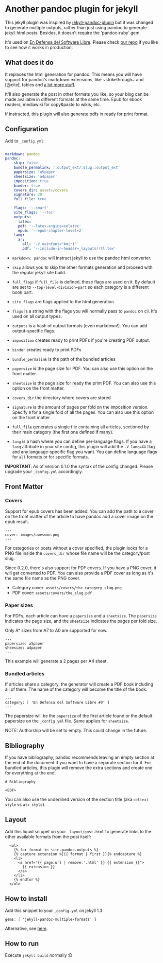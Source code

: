 # Another pandoc plugin for jekyll

This jekyll plugin was inspired by [jekyll-pandoc-plugin][1] but it was changed
to generate multiple outputs, rather than just using pandoc to generate jekyll
html posts. Besides, it doesn't require the 'pandoc-ruby' gem.

It's used on [En Defensa del Software Libre][0]. Please check [our
repo](https://github.com/edsl/endefensadelsl.org) if you like to see how
it works in production.

[0]: http://endefensadelsl.org
[1]: https://github.com/dsanson/jekyll-pandoc-plugin


## What does it do

It replaces the html generation for pandoc. This means you will have
support for pandoc's markdown extensions, like ~strikethrough~ and
[@cite], tables and [a lot more stuff](http://pandoc.org/README.html).

It'll also generate the post in other formats you like, so your
blog can be made available in different formats at the same time. Epub
for ebook readers, mediawiki for copy&paste to wikis, etc.

If instructed, this plugin will also generate pdfs in ready for print
format.


## Configuration

Add to `_config.yml`:

```yaml

markdown: pandoc
pandoc:
    skip: false
    bundle_permalink: ':output_ext/:slug.:output_ext'
    papersize: 'a5paper'
    sheetsize: 'a4paper'
    imposition: true
    binder: true
    covers_dir: assets/covers
    signature: 20
    full_file: true

    flags: '--smart'
    site_flags: '--toc'
    outputs:
      latex:
      pdf: '--latex-engine=xelatex'
      epub: '--epub-chapter-level=2'
    lang:
      ar:
        all: '-V mainfont="Amiri"'
        pdf: '--include-in-header=_layouts/rtl.tex'
```

* `markdown: pandoc` will instruct jekyll to use the pandoc html
  converter.

* `skip` allows you to skip the other formats generation and proceed with the
regular jekyll site build.

* `full_flags` if `full_file` is defined, these flags are used on it.
  By default are set to `--top-level-division=part` so each category is
  a different book part.

* `site_flags` are flags applied to the html generation

* `flags` is a string with the flags you will normally pass to `pandoc` on cli.
  It's used on all output types.

* `outputs` is a hash of output formats (even markdown!). You can add
  output-specific flags.

* `imposition` creates ready to print PDFs if you're creating PDF
  output.

* `binder` creates ready to print PDFs 

* `bundle_permalink` is the path of the bundled articles

* `papersize` is the page size for PDF.  You can also use this option on
  the front matter.

* `sheetsize` is the page size for ready the print PDF.  You can also
  use this option on the front matter.

* `covers_dir` the directory where covers are stored

* `signature` is the amount of pages per fold on the imposition version.
  Specify `0` for a single fold of all the pages.  You can also use this
  option on the front matter.

* `full_file` generates a single file containing all articles, sectioned
  by their main category (the first one defined if many).

* `lang` is a hash where you can define per-language flags.  If you have
  a `lang` attribute in your site config, this plugin will add the
  `-V lang=XX` flag and any language-specific flag you want.  You can
  define language flags for `all` formats or for specific formats.

**IMPORTANT**: As of version 0.1.0 the syntax of the config changed.
Please upgrade your `_config.yml` accordingly.


## Front Matter

### Covers

Support for epub covers has been added.  You can add the path to
a cover on the front matter of the article to have pandoc add a cover
image on the epub result.

    ---
    cover: images/awesome.png
    ---

For categories or posts without a cover specified, the plugin looks for
a PNG file inside the `covers_dir` whose file name will be the
category/post slug.

Since 0.2.0, there's also support for PDF covers.  If you have a PNG
cover, it will get converted to PDF.  You can also provide a PDF cover
as long as it's the same file name as the PNG cover.

* Category cover: `assets/covers/the_category_slug.png`
* PDF cover: `assets/covers/the_slug.pdf`

### Paper sizes

For PDFs, each article can have a `papersize` and a `sheetsize`.  The
`papersize` indicates the page size, and the `sheetsize` indicates the
pages per fold size.

Only A* sizes from A7 to A0 are supported for now.

    ---
    papersize: a5paper
    sheesize: a4paper
    ---

This example will generate a 2 pages per A4 sheet.

### Bundled articles

If articles share a category, the generator will create a PDF book
including all of them.  The name of the category will become the title
of the book.

    ---
    category: [ 'En Defensa del Software Libre #0' ]
    ---

The papersize will be the `papersize` of the first article found or the
default papersize on the `_config.yml` file.  Same applies for
`sheetsize`.

NOTE: Authorship will be set to empty.  This could change in the future.

## Bibliography

If you have bibliography, pandoc recommends leaving an empty
section at the end of the document if you want to have a separate
section for it. For bundled articles, this plugin will remove the extra
sections and create one for everything at the end.

    # Bibliography
    
    <EOF>

You can also use the underlined version of the section title (aka
`settext style` vs `atx style`).


## Layout

Add this liquid snippet on your `_layout/post.html` to generate links to the
other available formats from the post itself:

      <ul>
        {% for format in site.pandoc.outputs %}
        {% capture extension %}{{ format | first }}{% endcapture %}
        <li>
          <a href="{{ page.url | remove:'.html' }}.{{ extension }}">
            {{ extension }}
          </a>
        </li>
        {% endfor %}
      </ul>

## How to install

Add this snippet to your `_config.yml` on jekyll 1.3

    gems: [ 'jekyll-pandoc-multiple-formats' ]

Alternative, see
[here](https://github.com/fauno/jekyll-pandoc-multiple-formats/issues/7).


## How to run

Execute `jekyll build` normally :D

